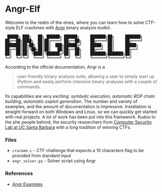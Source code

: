# Angr-Elf

Welcome to the realm of the elves, where you can learn how to solve CTF-style ELF crackmes with [Angr](https://docs.angr.io/) binary analysis toolkit. 

```
 █████╗ ███╗   ██╗ ██████╗ ██████╗     ███████╗██╗     ███████╗
██╔══██╗████╗  ██║██╔════╝ ██╔══██╗    ██╔════╝██║     ██╔════╝
███████║██╔██╗ ██║██║  ███╗██████╔╝    █████╗  ██║     █████╗  
██╔══██║██║╚██╗██║██║   ██║██╔══██╗    ██╔══╝  ██║     ██╔══╝  
██║  ██║██║ ╚████║╚██████╔╝██║  ██║    ███████╗███████╗██║     
╚═╝  ╚═╝╚═╝  ╚═══╝ ╚═════╝ ╚═╝  ╚═╝    ╚══════╝╚══════╝╚═╝     
 ```

According to the official documentation, Angr is a

> user-friendly binary analysis suite, allowing a user to simply start up iPython and easily perform intensive binary analyses with a couple of commands. 

Its capabilities are very exciting: _symbolic execution_, _automatic ROP chain building_, _automatic exploit generation_. The number and variety of examples, and the amount of documentation is impressive. Installation is straight-forward on both Windows and Linux, so we can quickly get started with real projects. A lot of work has been put into this framework. Kudos to the phe people behind, the security researchers from [Computer Security Lab at UC Santa Barbara](http://seclab.cs.ucsb.edu/) with a long tradition of winning CTFs. 

### Files

* ```crackme.c``` - CTF challenge that expects a 10 characters flag to be provided from standard input
* ```angr_solver.py``` - Solver script using Angr

### References
* [Angr Examples](https://docs.angr.io/examples)
